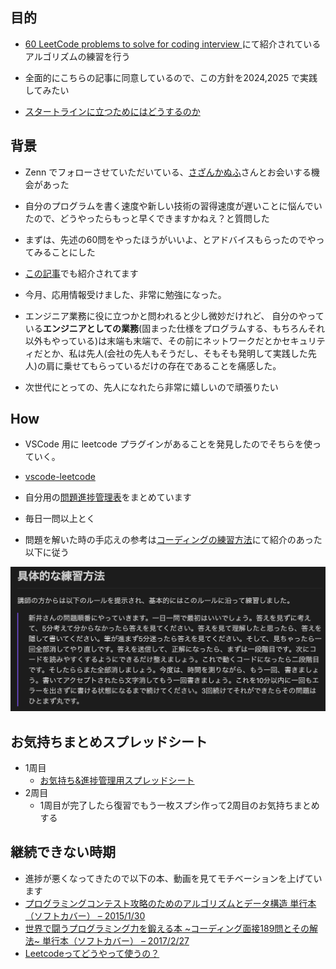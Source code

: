 ## 目的

- [60 LeetCode problems to solve for coding interview
](https://medium.com/@koheiarai94/60-leetcode-questions-to-prepare-for-coding-interview-8abbb6af589e) にて紹介されているアルゴリズムの練習を行う

- 全面的にこちらの記事に同意しているので、この方針を2024,2025 で実践してみたい
- [スタートラインに立つためにはどうするのか](https://docs.google.com/presentation/d/1Ny4kmHE2FZMI0AuPxImokweGoAE73RAGivjDJg0kG80/edit#slide=id.p)


## 背景

- Zenn でフォローさせていただいている、[さざんかぬふ](https://zenn.dev/339)さんとお会いする機会があった
- 自分のプログラムを書く速度や新しい技術の習得速度が遅いことに悩んでいたので、どうやったらもっと早くできますかねえ？と質問した
- まずは、先述の60問をやったほうがいいよ、とアドバイスもらったのでやってみることにした
- [この記事](https://zenn.dev/339/scraps/1ce339febdfb22)でも紹介されてます

- 今月、応用情報受けました、非常に勉強になった。
- エンジニア業務に役に立つかと問われると少し微妙だけれど、
自分のやっている**エンジニアとしての業務**(固まった仕様をプログラムする、もちろんそれ以外もやっている)は末端も末端で、その前にネットワークだとかセキュリティだとか、私は先人(会社の先人もそうだし、そもそも発明して実践した先人)の肩に乗せてもらっているだけの存在であることを痛感した。
- 次世代にとっての、先人になれたら非常に嬉しいので頑張りたい

## How

- VSCode 用に leetcode プラグインがあることを発見したのでそちらを使っていく。
- [vscode-leetcode](https://github.com/LeetCode-OpenSource/vscode-leetcode)
- 自分用の[問題進捗管理表](https://docs.google.com/spreadsheets/d/1L5IpC1EY417nYDbwfgHs2CK1ftLPL2q2SIedWrNfA-c/edit?gid=0#gid=0)をまとめています

- 毎日一問以上とく
- 問題を解いた時の手応えの参考は[コーディングの練習方法](https://hayapenguin.com/notes/Posts/2024/04/24/how-to-practice-coding-effectively)にて紹介のあった以下に従う

 ![alt text](/images/image.png)
 
## お気持ちまとめスプレッドシート
- 1周目
  - [お気持ち&進捗管理用スプレッドシート](https://docs.google.com/spreadsheets/d/1L5IpC1EY417nYDbwfgHs2CK1ftLPL2q2SIedWrNfA-c/edit?gid=0#gid=0)
- 2周目
  - 1周目が完了したら復習でもう一枚スプシ作って2周目のお気持ちまとめする

 ## 継続できない時期
 - 進捗が悪くなってきたので以下の本、動画を見てモチベーションを上げています
 - [プログラミングコンテスト攻略のためのアルゴリズムとデータ構造 単行本（ソフトカバー） – 2015/1/30](https://www.amazon.co.jp/dp/4839952957?ref=ppx_yo2ov_dt_b_fed_asin_title)
 - [世界で闘うプログラミング力を鍛える本 ~コーディング面接189問とその解法~ 単行本（ソフトカバー） – 2017/2/27](https://www.amazon.co.jp/gp/product/4839960100/ref=ppx_yo_dt_b_asin_title_o00_s00?ie=UTF8&psc=1)
 - [Leetcodeってどうやって使うの？](https://www.youtube.com/watch?v=I5200JMYLNE)
